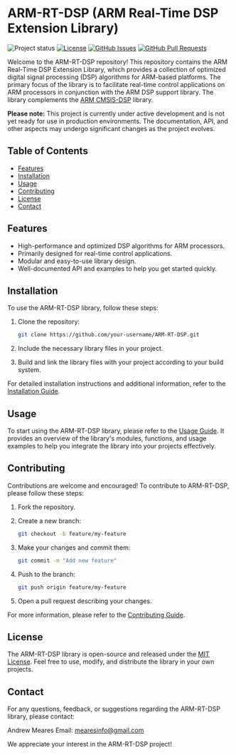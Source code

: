 # ARM-RT-DSP (ARM Real-Time DSP Extension Library)

![Project status](https://img.shields.io/badge/Project%20status-Work%20in%20progress-orange)
[![License](https://img.shields.io/badge/License-MIT-blue.svg)](https://opensource.org/licenses/MIT)
[![GitHub Issues](https://img.shields.io/github/issues/your-username/ARM-RT-DSP)](https://github.com/your-username/ARM-RT-DSP/issues)
[![GitHub Pull Requests](https://img.shields.io/github/issues-pr/your-username/ARM-RT-DSP)](https://github.com/your-username/ARM-RT-DSP/pulls)

Welcome to the ARM-RT-DSP repository! This repository contains the ARM Real-Time DSP Extension Library, which provides a collection of optimized digital signal processing (DSP) algorithms for ARM-based platforms. The primary focus of the library is to facilitate real-time control applications on ARM processors in conjunction with the ARM DSP support library. The library complements the [ARM CMSIS-DSP](https://github.com/ARM-software/CMSIS-DSP) library.

**Please note:** This project is currently under active development and is not yet ready for use in production environments. The documentation, API, and other aspects may undergo significant changes as the project evolves.

## Table of Contents

- [Features](#features)
- [Installation](#installation)
- [Usage](#usage)
- [Contributing](#contributing)
- [License](#license)
- [Contact](#contact)

## Features

- High-performance and optimized DSP algorithms for ARM processors.
- Primarily designed for real-time control applications.
- Modular and easy-to-use library design.
- Well-documented API and examples to help you get started quickly.

## Installation

To use the ARM-RT-DSP library, follow these steps:

1. Clone the repository:

   ```bash
   git clone https://github.com/your-username/ARM-RT-DSP.git
   ```

2. Include the necessary library files in your project.

3. Build and link the library files with your project according to your build system.

For detailed installation instructions and additional information, refer to the [Installation Guide](docs/installation.md).

## Usage

To start using the ARM-RT-DSP library, please refer to the [Usage Guide](docs/usage.md). It provides an overview of the library's modules, functions, and usage examples to help you integrate the library into your projects effectively.

## Contributing

Contributions are welcome and encouraged! To contribute to ARM-RT-DSP, please follow these steps:

1. Fork the repository.

2. Create a new branch:

   ```bash
   git checkout -b feature/my-feature
   ```

3. Make your changes and commit them:

   ```bash
   git commit -m "Add new feature"
   ```

4. Push to the branch:

   ```bash
   git push origin feature/my-feature
   ```

5. Open a pull request describing your changes.

For more information, please refer to the [Contributing Guide](CONTRIBUTING.md).

## License

The ARM-RT-DSP library is open-source and released under the [MIT License](LICENSE). Feel free to use, modify, and distribute the library in your own projects.

## Contact

For any questions, feedback, or suggestions regarding the ARM-RT-DSP library, please contact:

Andrew Meares
Email: mearesinfo@gmail.com

We appreciate your interest in the ARM-RT-DSP project!
